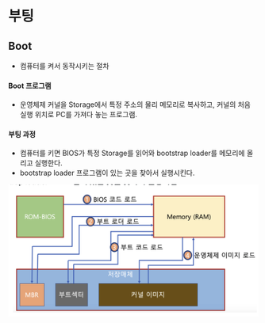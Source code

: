 # 부팅

## Boot
- 컴퓨터를 켜서 동작시키는 절차

#### Boot 프로그램
- 운영체제 커널을 Storage에서 특정 주소의 물리 메모리로 복사하고, 커널의 처음 실행 위치로 PC를 가져다 놓는 프로그램.


#### 부팅 과정
- 컴퓨터를 키면 BIOS가 특정 Storage를 읽어와 bootstrap loader를 메모리에 올리고 실행한다.
- bootstrap loader 프로그램이 있는 곳을 찾아서 실행시킨다.

![](images/12_01.png)

